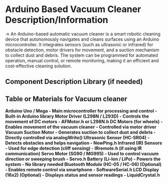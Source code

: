 <h1> Arduino Based Vacuum Cleaner Description/Information </h1>

->  An Arduino-based automatic vacuum cleaner is a smart robotic cleaning device that autonomously navigates and cleans surfaces using an Arduino microcontroller. It integrates sensors (such as ultrasonic or infrared) for obstacle detection, motor drivers for movement, and a suction mechanism to collect dust and debris. The system can be programmed for automated operation, manual control, or remote monitoring, making it an efficient and cost-effective cleaning solution.

 <h2> Component	Description	Library (if needed) </h2> 

<h2> Table or Materials for Vacuum cleaner </h2>

**Arduino Uno / Mega	- Main microcontroller for processing and control -	Built-in Arduino library
Motor Driver (L298N / L293D)	- Controls the movement of DC motors -	AFMotor.h or L298N.h
DC Motors (for wheels) -	Enables movement of the vacuum cleaner	- Controlled via motor driver
Vacuum Suction Motor -	Generates suction to collect dust and debris	- Directly controlled via analogWrite()
Ultrasonic Sensor (HC-SR04) -	Detects obstacles and helps navigation -	NewPing.h
Infrared (IR) Sensors	- Used for edge detection (cliff sensing) -	IRremote.h (if using IR communication)
Servo Motor (SG90 / MG995)	- Used to control vacuum direction or sweeping brush -	Servo.h
Battery (Li-Ion / LiPo)	- Powers the system	 - No library needed
Bluetooth Module (HC-05 / HC-06) (Optional) -	Enables remote control via smartphone	 - SoftwareSerial.h
LCD Display (16x2) (Optional)	- Displays status and sensor readings	- LiquidCrystal.h**
